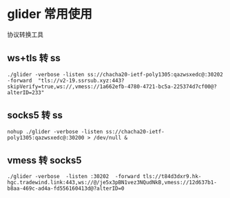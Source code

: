 # glider 常用使用

协议转换工具

## ws+tls 转 ss

```
./glider -verbose -listen ss://chacha20-ietf-poly1305:qazwsxedc@:30202 -forward  "tls://v2-19.ssrsub.xyz:443?skipVerify=true,ws://,vmess://1a662efb-4780-4721-bc5a-225374d7cf00@?alterID=233"

```

## socks5 转 ss

```
nohup ./glider -verbose -listen ss://chacha20-ietf-poly1305:qazwsxedc@:30200 > /dev/null &

```

## vmess 转 socks5

```
./glider -verbose  -listen :30202  -forward tls://t84d3dxr9.hk-hgc.tradewind.link:443,ws://@/je5x3pBN1vez3NQudNkB,vmess://12d637b1-b8aa-469c-ad4a-fd556160413d@?alterID=0

```

